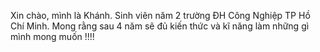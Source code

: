 Xin chào, mình là Khánh. Sinh viên năm 2 trường ĐH Công Nghiệp TP Hồ Chí Minh. Mong rằng sau 4 năm sẽ đủ kiến thức và kĩ năng làm những gì mình mong muốn !!!!
